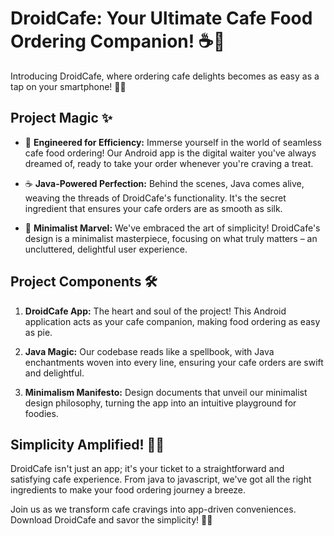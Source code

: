 # DroidCafe: Your Ultimate Cafe Food Ordering Companion! ☕📱

Introducing DroidCafe, where ordering cafe delights becomes as easy as a tap on your smartphone! 🚀🍔

## Project Magic ✨

- 📱 **Engineered for Efficiency:** Immerse yourself in the world of seamless cafe food ordering! Our Android app is the digital waiter you've always dreamed of, ready to take your order whenever you're craving a treat.

- ☕ **Java-Powered Perfection:** Behind the scenes, Java comes alive, weaving the threads of DroidCafe's functionality. It's the secret ingredient that ensures your cafe orders are as smooth as silk.

- 🌟 **Minimalist Marvel:** We've embraced the art of simplicity! DroidCafe's design is a minimalist masterpiece, focusing on what truly matters – an uncluttered, delightful user experience.

## Project Components 🛠️

1. **DroidCafe App:** The heart and soul of the project! This Android application acts as your cafe companion, making food ordering as easy as pie.

2. **Java Magic:** Our codebase reads like a spellbook, with Java enchantments woven into every line, ensuring your cafe orders are swift and delightful.

3. **Minimalism Manifesto:** Design documents that unveil our minimalist design philosophy, turning the app into an intuitive playground for foodies.

## Simplicity Amplified! 🍕🎉

DroidCafe isn't just an app; it's your ticket to a straightforward and satisfying cafe experience. From java to javascript, we've got all the right ingredients to make your food ordering journey a breeze.

Join us as we transform cafe cravings into app-driven conveniences. Download DroidCafe and savor the simplicity! 🍰📲
